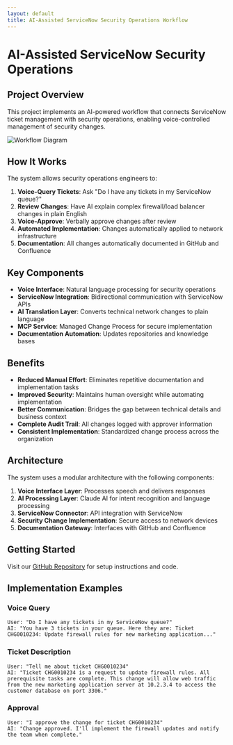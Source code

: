 ```yaml
---
layout: default
title: AI-Assisted ServiceNow Security Operations Workflow
---
```


# AI-Assisted ServiceNow Security Operations

## Project Overview

This project implements an AI-powered workflow that connects ServiceNow ticket management with security operations, enabling voice-controlled management of security changes.

![Workflow Diagram](https://raw.githubusercontent.com/sebbycorp/ai-secops-servicenow-automation/main/docs/workflow_diagram.png)

## How It Works

The system allows security operations engineers to:

1. **Voice-Query Tickets**: Ask "Do I have any tickets in my ServiceNow queue?"
2. **Review Changes**: Have AI explain complex firewall/load balancer changes in plain English
3. **Voice-Approve**: Verbally approve changes after review
4. **Automated Implementation**: Changes automatically applied to network infrastructure
5. **Documentation**: All changes automatically documented in GitHub and Confluence

## Key Components

- **Voice Interface**: Natural language processing for security operations
- **ServiceNow Integration**: Bidirectional communication with ServiceNow APIs
- **AI Translation Layer**: Converts technical network changes to plain language
- **MCP Service**: Managed Change Process for secure implementation
- **Documentation Automation**: Updates repositories and knowledge bases

## Benefits

- **Reduced Manual Effort**: Eliminates repetitive documentation and implementation tasks
- **Improved Security**: Maintains human oversight while automating implementation
- **Better Communication**: Bridges the gap between technical details and business context
- **Complete Audit Trail**: All changes logged with approver information
- **Consistent Implementation**: Standardized change process across the organization

## Architecture

The system uses a modular architecture with the following components:

1. **Voice Interface Layer**: Processes speech and delivers responses
2. **AI Processing Layer**: Claude AI for intent recognition and language processing
3. **ServiceNow Connector**: API integration with ServiceNow
4. **Security Change Implementation**: Secure access to network devices
5. **Documentation Gateway**: Interfaces with GitHub and Confluence

## Getting Started

Visit our [GitHub Repository](https://github.com/sebbycorp/ai-secops-servicenow-automation) for setup instructions and code.

## Implementation Examples

### Voice Query
```
User: "Do I have any tickets in my ServiceNow queue?"
AI: "You have 3 tickets in your queue. Here they are: Ticket CHG0010234: Update firewall rules for new marketing application..."
```

### Ticket Description
```
User: "Tell me about ticket CHG0010234"
AI: "Ticket CHG0010234 is a request to update firewall rules. All prerequisite tasks are complete. This change will allow web traffic from the new marketing application server at 10.2.3.4 to access the customer database on port 3306."
```

### Approval
```
User: "I approve the change for ticket CHG0010234"
AI: "Change approved. I'll implement the firewall updates and notify the team when complete."
```

